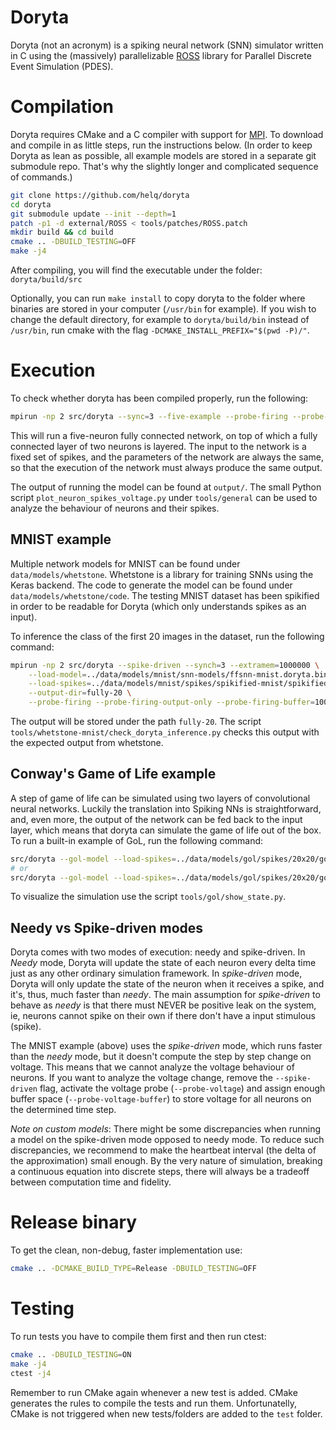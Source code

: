 # Doryta

Doryta (not an acronym) is a spiking neural network (SNN) simulator written in C using the
(massively) parallelizable [ROSS][] library for Parallel Discrete Event Simulation (PDES).

[ROSS]: https://github.com/ROSS-org/ROSS

# Compilation

Doryta requires CMake and a C compiler with support for [MPI][]. To download and compile
in as little steps, run the instructions below. (In order to keep Doryta as lean as
possible, all example models are stored in a separate git submodule repo. That's why the
slightly longer and complicated sequence of commands.)

[MPI]: https://www.mpich.org/

```bash
git clone https://github.com/helq/doryta
cd doryta
git submodule update --init --depth=1
patch -p1 -d external/ROSS < tools/patches/ROSS.patch
mkdir build && cd build
cmake .. -DBUILD_TESTING=OFF
make -j4
```

After compiling, you will find the executable under the folder: `doryta/build/src`

Optionally, you can run `make install` to copy doryta to the folder where binaries are
stored in your computer (`/usr/bin` for example). If you wish to change the default
directory, for example to `doryta/build/bin` instead of `/usr/bin`, run cmake with the
flag `-DCMAKE_INSTALL_PREFIX="$(pwd -P)/"`.

# Execution

To check whether doryta has been compiled properly, run the following:

```bash
mpirun -np 2 src/doryta --sync=3 --five-example --probe-firing --probe-voltage --end=1
```

This will run a five-neuron fully connected network, on top of which a fully connected
layer of two neurons is layered. The input to the network is a fixed set of spikes, and
the parameters of the network are always the same, so that the execution of the network
must always produce the same output.

The output of running the model can be found at `output/`. The small Python script
`plot_neuron_spikes_voltage.py` under `tools/general` can be used to analyze the behaviour
of neurons and their spikes.


## MNIST example

Multiple network models for MNIST can be found under `data/models/whetstone`. Whetstone is
a library for training SNNs using the Keras backend. The code to generate the model can be
found under `data/models/whetstone/code`. The testing MNIST dataset has been spikified in
order to be readable for Doryta (which only understands spikes as an input).

To inference the class of the first 20 images in the dataset, run the following command:

```bash
mpirun -np 2 src/doryta --spike-driven --synch=3 --extramem=1000000 \
    --load-model=../data/models/mnist/snn-models/ffsnn-mnist.doryta.bin \
    --load-spikes=../data/models/mnist/spikes/spikified-mnist/spikified-images-all.bin \
    --output-dir=fully-20 \
    --probe-firing --probe-firing-output-only --probe-firing-buffer=100000 --end=19.5
```

The output will be stored under the path `fully-20`. The script
`tools/whetstone-mnist/check_doryta_inference.py` checks this output with the expected
output from whetstone.

## Conway's Game of Life example

A step of game of life can be simulated using two layers of convolutional neural networks.
Luckily the translation into Spiking NNs is straightforward, and, even more, the output of
the network can be fed back to the input layer, which means that doryta can simulate the
game of life out of the box. To run a built-in example of GoL, run the following
command:

```bash
src/doryta --gol-model --load-spikes=../data/models/gol/spikes/20x20/gol-blinker.bin --probe-firing --spike-driven --end=10.5
# or
src/doryta --gol-model --load-spikes=../data/models/gol/spikes/20x20/gol-glider.bin --probe-firing --spike-driven --end=40.5
```

To visualize the simulation use the script `tools/gol/show_state.py`.

## Needy vs Spike-driven modes

Doryta comes with two modes of execution: needy and spike-driven. In _Needy_ mode, Doryta
will update the state of each neuron every delta time just as any other ordinary
simulation framework. In _spike-driven_ mode, Doryta will only update the state of the
neuron when it receives a spike, and it's, thus, much faster than _needy_. The main
assumption for _spike-driven_ to behave as _needy_ is that there must NEVER be positive
leak on the system, ie, neurons cannot spike on their own if there don't have a input
stimulous (spike).

The MNIST example (above) uses the _spike-driven_ mode, which runs faster than the _needy_
mode, but it doesn't compute the step by step change on voltage. This means that we cannot
analyze the voltage behaviour of neurons. If you want to analyze the voltage change,
remove the `--spike-driven` flag, activate the voltage probe (`--probe-voltage`) and
assign enough buffer space (`--probe-voltage-buffer`) to store voltage for all neurons on
the determined time step.

_Note on custom models_: There might be some discrepancies when running a model on the
spike-driven mode opposed to needy mode. To reduce such discrepancies, we recommend to
make the heartbeat interval (the delta of the approximation) small enough. By the very
nature of simulation, breaking a continuous equation into discrete steps, there will
always be a tradeoff between computation time and fidelity.

# Release binary

To get the clean, non-debug, faster implementation use:

```bash
cmake .. -DCMAKE_BUILD_TYPE=Release -DBUILD_TESTING=OFF
```

# Testing

To run tests you have to compile them first and then run ctest:

```bash
cmake .. -DBUILD_TESTING=ON
make -j4
ctest -j4
```

Remember to run CMake again whenever a new test is added. CMake generates the rules to
compile the tests and run them. Unfortunatelly, CMake is not triggered when new
tests/folders are added to the `test` folder.
